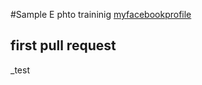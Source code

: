 #Sample
E phto traininig
[myfacebookprofile](https://www.google.com/search?q=google&rlz=1C1GCEU_enKE850KE850&oq=go&aqs=chrome.0.69i59j69i57j69i60l4.1408j0j7&sourceid=chrome&ie=UTF-8)

## first pull request
_test


